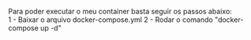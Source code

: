 Para poder executar o meu container basta seguir os passos abaixo: <br>
1 - Baixar o arquivo docker-compose.yml
2 - Rodar o comando "docker-compose up -d"